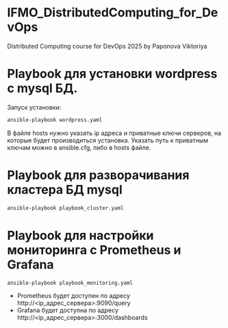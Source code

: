 # IFMO_DistributedComputing_for_DevOps
Distributed Computing course for DevOps 2025 by Paponova Viktoriya

# Playbook для установки wordpress с mysql БД.

Запуск установки:
```bash
ansible-playbook wordpress.yaml
```

В файле hosts нужно указать ip адреса и приватные ключи серверов, на которые будет производиться установка. Указать путь к приватным ключам можно в ansible.cfg, либо в hosts файле.

# Playbook для разворачивания кластера БД mysql
```bash
ansible-playbook playbook_cluster.yaml
```

# Playbook для настройки мониторинга с Prometheus и Grafana
```bash
ansible-playbook playbook_monitoring.yaml
```

- Prometheus будет доступен по адресу http://<ip_адрес_сервера>:9090/query
- Grafana будет доступна по адресу http://<ip_адрес_сервера>:3000/dashboards